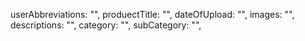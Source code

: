userAbbreviations: "",
produectTitle: "",
dateOfUpload: "",
images: "",
descriptions: "",
category: "",
subCategory: "",




